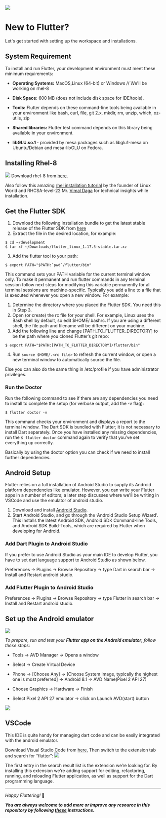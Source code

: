 ![](https://github.com/Aman9026/Flutter-Setup/blob/master/Data/flut.jpeg)
# New to Flutter?
Let's get started with setting up the workspace and installations.

## System Requirement
To install and run Flutter, your development environment must meet these minimum requirements:

* **Operating Systems:** MacOS,Linux (64-bit) or Windows // We'll be working on rhel-8

* **Disk Space:** 600 MB (does not include disk space for IDE/tools).

* **Tools:** Flutter depends on these command-line tools being available in your environment like bash, curl, 
file, git 2.x, mkdir, rm, unzip, which, xz-utils, zip

* **Shared libraries:** Flutter test command depends on this library being available in your environment.

* **libGLU.so.1 -** provided by mesa packages such as libglu1-mesa on Ubuntu/Debian and mesa-libGLU on Fedora.

## Installing Rhel-8
![](https://github.com/Aman9026/Flutter-Setup/blob/master/Data/RHEL_8_Desktop.png)
Download rhel-8 from [here](https://drive.google.com/file/d/1nZVXCVOy41LjAyOAiHMcNgFIwUlJYw16/view).

Also follow this amazing [rhel installation tutorial](https://youtu.be/JBNvnINsswo) by the founder of Linux World and RHCSA-level-22 Mr. [Vimal Daga](https://in.linkedin.com/in/vimaldaga) for technical insights while installation.

## Get the Flutter SDK
1.  Download the following installation bundle to get the latest stable release of the Flutter SDK from [here](https://flutter.dev/docs/get-started/install/linux)
2.  Extract the file in the desired location, for example:
```
$ cd ~/development
$ tar xf ~/Downloads/flutter_linux_1.17.5-stable.tar.xz
```
3.  Add the flutter tool to your path:
```
$ export PATH="$PATH:`pwd`/flutter/bin"
```

This command sets your PATH variable for the current terminal window only.
To make it permanent and run flutter commands in any terminal session follow next steps for modifying 
this variable permanently for all terminal sessions are machine-specific. 
Typically you add a line to a file that is executed whenever you open a new window. For example:

1. Determine the directory where you placed the Flutter SDK. You need this in Step 3.
2. Open (or create) the rc file for your shell. For example, Linux uses the Bash shell by default, so edit $HOME/.bashrc. 
If you are using a different shell, the file path and filename will be different on your machine.
3. Add the following line and change [PATH_TO_FLUTTER_DIRECTORY] to be the path where you cloned Flutter’s git repo:
```
$ export PATH="$PATH:[PATH_TO_FLUTTER_DIRECTORY]/flutter/bin"
```
4. Run ```source $HOME/.<rc file>``` to refresh the current window, or open a new terminal window to automatically source the file.

Else you can also do the same thing in /etc/profile if you have administrator privileges.

### Run the Doctor
Run the following command to see if there are any dependencies you need to install to complete the setup (for verbose output, add the -v flag):
```
$ flutter doctor -v
```
This command checks your environment and displays a report to the terminal window. The Dart SDK is bundled with Flutter; 
it is not necessary to install Dart separately.
Once you have installed any missing dependencies, run the ```$ flutter doctor``` command again to verify that you’ve set everything up correctly.

Basically by using the doctor option you can check if we need to install further dependencies.

## Android Setup

Flutter relies on a full installation of Android Studio to supply its Android platform dependencies like emulator. However, you can write your Flutter apps in a number of editors; a later step discusses where we'll be writing in VSCode and use the emulator of android studio.
1.  Download and install [Android Studio](https://developer.android.com/studio#downloads).
2.  Start Android Studio, and go through the ‘Android Studio Setup Wizard’. This installs the latest Android SDK, Android SDK Command-line Tools, and Android SDK Build-Tools, which are required by Flutter when developing for Android.

### Add Dart Plugin to Android Studio
If you prefer to use Android Studio as your main IDE to develop Flutter, you have to set dart language support to Android Studio as shown below.

Preferences → Plugins → Browse Repository → type Dart in search bar → Install and Restart android studio.

### Add Flutter Plugin to Android Studio

Preferences → Plugins → Browse Repository → type Flutter in search bar → Install and Restart android studio.

## Set up the Android emulator
![](https://github.com/Aman9026/Flutter-Setup/blob/master/Data/ezgif.com-video-to-gif%20(1).gif)

*To prepare, run and test your **Flutter app on the Android emulator**, follow these steps:*

* Tools → AVD Manager → Opens a window

* Select → Create Virtual Device

* Phone → [Choose Any] → [Choose System Image, typically the highest one is most preferred] → Android 8.1 → AVD Name(Pixel 2 API 27)

* Choose Graphics → Hardware → Finish

* Select Pixel 2 API 27 emulator → click on Launch AVD(start) button

![](https://miro.medium.com/max/700/1*Nz0C7NC0wR73z7KcPhUVrg.gif)

## VSCode

This IDE is quite handy for managing dart code and can be easily integrated with the android emulator.

Download Visual Studio Code from [here](https://code.visualstudio.com/download), Then switch to the extension tab and search for “flutter”:
![](https://github.com/Aman9026/Flutter-Setup/blob/master/Data/0_I5vq797d25fPZ5nT.png)

The first entry in the search result list is the extension we’re looking for. 
By installing this extension we’re adding support for editing, refactoring, running, 
and reloading Flutter application, as well as support for the Dart programming language.

---

*Happy Fluttering!* :heartbeat:

***You are always welcome to add more or improve any resource in this repository by following [these](https://github.com/Aman9026/Flutter-Setup/blob/master/CONTRIBUTING.md) instructions.***
